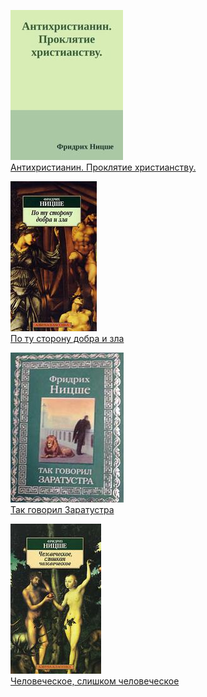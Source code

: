 ![](Антихристианин.%20Проклятие%20христианству..jpg)  
[Антихристианин. Проклятие христианству.](Антихристианин.%20Проклятие%20христианству..md)

![](По%20ту%20сторону%20добра%20и%20зла.jpg)  
[По ту сторону добра и зла](По%20ту%20сторону%20добра%20и%20зла.md)

![](Так%20говорил%20Заратустра.jpg)  
[Так говорил Заратустра](Так%20говорил%20Заратустра.md)

![](Человеческое,%20слишком%20человеческое.jpg)  
[Человеческое, слишком человеческое](Человеческое,%20слишком%20человеческое.md)
